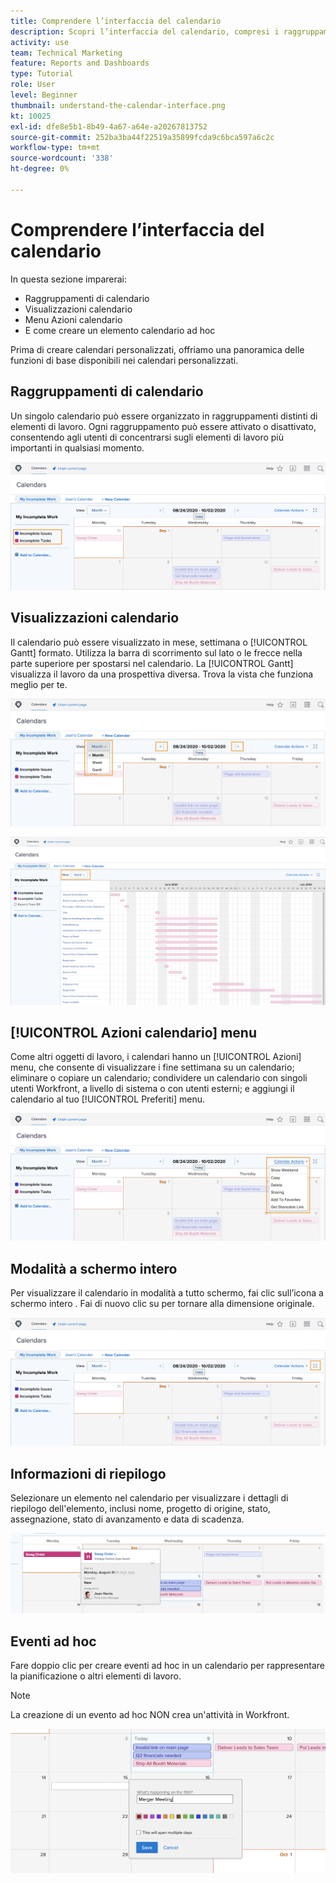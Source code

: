 ```yaml
---
title: Comprendere l’interfaccia del calendario
description: Scopri l’interfaccia del calendario, compresi i raggruppamenti di calendario, le visualizzazioni e le azioni.
activity: use
team: Technical Marketing
feature: Reports and Dashboards
type: Tutorial
role: User
level: Beginner
thumbnail: understand-the-calendar-interface.png
kt: 10025
exl-id: dfe8e5b1-8b49-4a67-a64e-a20267813752
source-git-commit: 252ba3ba44f22519a35899fcda9c6bca597a6c2c
workflow-type: tm+mt
source-wordcount: '338'
ht-degree: 0%

---
```


# Comprendere l’interfaccia del calendario

In questa sezione imparerai:

* Raggruppamenti di calendario
* Visualizzazioni calendario
* Menu Azioni calendario
* E come creare un elemento calendario ad hoc

Prima di creare calendari personalizzati, offriamo una panoramica delle funzioni di base disponibili nei calendari personalizzati.

## Raggruppamenti di calendario

Un singolo calendario può essere organizzato in raggruppamenti distinti di elementi di lavoro. Ogni raggruppamento può essere attivato o disattivato, consentendo agli utenti di concentrarsi sugli elementi di lavoro più importanti in qualsiasi momento.

![Immagine della schermata del calendario](assets/calendar-1-1a.png)

## Visualizzazioni calendario

Il calendario può essere visualizzato in mese, settimana o [!UICONTROL Gantt] formato. Utilizza la barra di scorrimento sul lato o le frecce nella parte superiore per spostarsi nel calendario. La [!UICONTROL Gantt] visualizza il lavoro da una prospettiva diversa. Trova la vista che funziona meglio per te.

![Immagine della schermata del calendario nella visualizzazione del mese](assets/calendar-1-1b.png)


![Immagine della schermata del calendario nel [!UICONTROL Gantt] visualizzare](assets/calendar-1-1bb.png)

## [!UICONTROL Azioni calendario] menu

Come altri oggetti di lavoro, i calendari hanno un [!UICONTROL Azioni] menu, che consente di visualizzare i fine settimana su un calendario; eliminare o copiare un calendario; condividere un calendario con singoli utenti Workfront, a livello di sistema o con utenti esterni; e aggiungi il calendario al tuo [!UICONTROL Preferiti] menu.

![Un&#39;immagine del [!UICONTROL Azioni calendario] screen](assets/calendar-1-1c.png)

## Modalità a schermo intero

Per visualizzare il calendario in modalità a tutto schermo, fai clic sull’icona a schermo intero . Fai di nuovo clic su per tornare alla dimensione originale.

![Immagine del pulsante della modalità a schermo intero per un calendario](assets/calendar-1-1d.png)

## Informazioni di riepilogo

Selezionare un elemento nel calendario per visualizzare i dettagli di riepilogo dell&#39;elemento, inclusi nome, progetto di origine, stato, assegnazione, stato di avanzamento e data di scadenza.

![Immagine della schermata dei dettagli di riepilogo di un elemento del calendario](assets/calendar-1-2.png)

## Eventi ad hoc

Fare doppio clic per creare eventi ad hoc in un calendario per rappresentare la pianificazione o altri elementi di lavoro.

>[!NOTE]
>
>La creazione di un evento ad hoc NON crea un&#39;attività in Workfront.

![Immagine dell&#39;aggiunta di un evento ad hoc a un calendario](assets/calendar-1-3.png)
